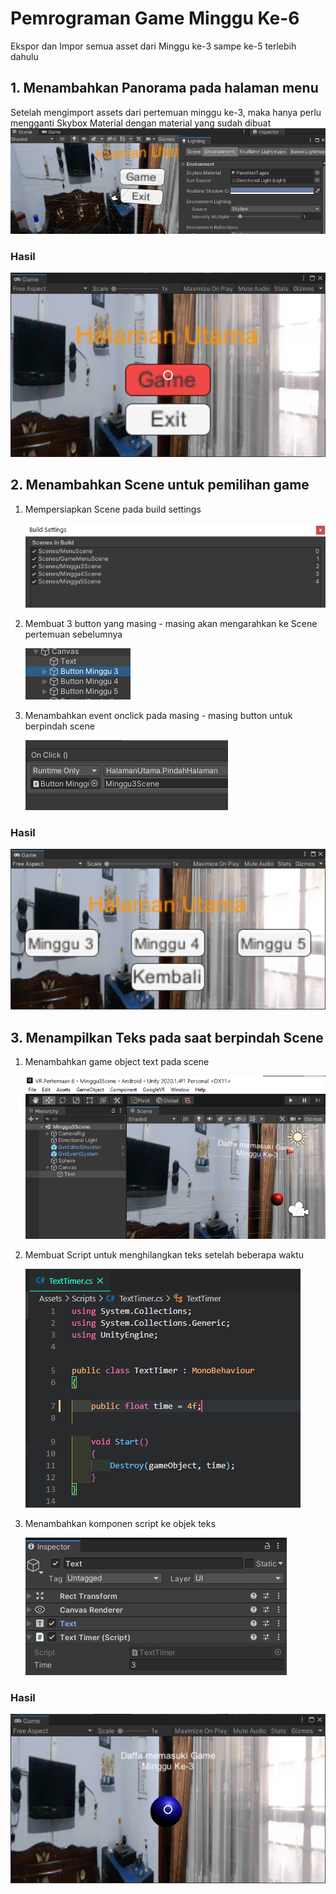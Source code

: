 # Pemrograman Game Minggu Ke-6

Ekspor dan Impor semua asset dari Minggu ke-3 sampe ke-5 terlebih dahulu

## 1. Menambahkan Panorama pada halaman menu

Setelah mengimport assets dari pertemuan minggu ke-3, maka hanya perlu mengganti Skybox Material dengan material yang sudah dibuat
![langkah panorama](Docs/panorama.png)

### Hasil

![hasil panorama](Docs/panorama_hasil.png)

## 2. Menambahkan Scene untuk pemilihan game

1. Mempersiapkan Scene pada build settings

   ![hasil menu langkah 0](Docs/menugame_0.png)

2. Membuat 3 button yang masing - masing akan mengarahkan ke Scene pertemuan sebelumnya

   ![hasil menu langkah 1](Docs/menugame_1.png)

3. Menambahkan event onclick pada masing - masing button untuk berpindah scene

   ![hasil menu langkah 2](Docs/menugame_2.png)

### Hasil

![hasil menu game](Docs/menugame_hasil.png)

## 3. Menampilkan Teks pada saat berpindah Scene

1. Menambahkan game object text pada scene

   ![hasil menu langkah 1](Docs/teks_1.png)

2. Membuat Script untuk menghilangkan teks setelah beberapa waktu

   ![hasil menu langkah 1](Docs/teks_2.png)

3. Menambahkan komponen script ke objek teks

   ![hasil menu langkah 1](Docs/teks_3.png)

### Hasil

![hasil teks](Docs/teks_hasil.png)
